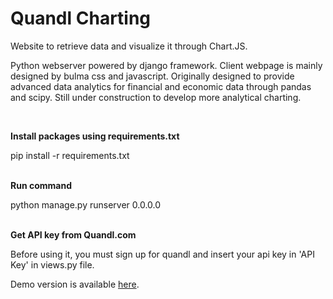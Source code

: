 # Quandl Charting

Website to retrieve data and visualize it through Chart.JS.

Python webserver powered by django framework.
Client webpage is mainly designed by bulma css and javascript.
Originally designed to provide advanced data analytics for financial and economic data through pandas and scipy.
Still under construction to develop more analytical charting.

<br>

<b>Install packages using requirements.txt</b>

pip install -r requirements.txt

<br>
<b>Run command</b>

python manage.py runserver 0.0.0.0

<br>
<b>Get API key from Quandl.com</b>

Before using it, you must sign up for quandl and insert your api key in 'API Key' in views.py file.


Demo version is available <a href="http://joshkang.pythonanywhere.com/stock">here</a>.
